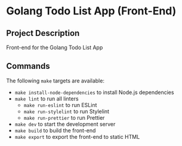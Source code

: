 # Golang Todo List App (Front-End)

## Project Description

Front-end for the Golang Todo List App

## Commands

The following `make` targets are available:

- `make install-node-dependencies` to install Node.js dependencies
- `make lint` to run all linters
  - `make run-eslint` to run ESLint
  - `make run-stylelint` to run Stylelint
  - `make run-prettier` to run Prettier
- `make dev` to start the development server
- `make build` to build the front-end
- `make export` to export the front-end to static HTML
